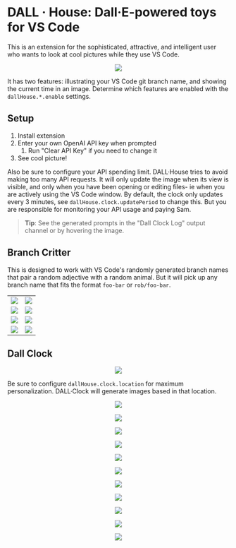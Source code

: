 # DALL · House: Dall·E-powered toys for VS Code

This is an extension for the sophisticated, attractive, and intelligent user who wants to look at cool pictures while they use VS Code.

<p align="center">
  <img src="https://github.com/roblourens/vscode-dall-clock/blob/6768b235370a8db96243f95bfcec367a24382289/samples/branch-critter/7.png?raw=true">
</p>

It has two features: illustrating your VS Code git branch name, and showing the current time in an image. Determine which features are enabled with the `dallHouse.*.enable` settings.

## Setup

1. Install extension
2. Enter your own OpenAI API key when prompted
   1. Run "Clear API Key" if you need to change it
3. See cool picture!

Also be sure to configure your API spending limit. DALL·House tries to avoid making too many API requests. It will only update the image when its view is visible, and only when you have been opening or editing files- ie when you are actively using the VS Code window. By default, the clock only updates every 3 minutes, see `dallHouse.clock.updatePeriod` to change this. But you are responsible for monitoring your API usage and paying Sam.

> **Tip**: See the generated prompts in the "Dall Clock Log" output channel or by hovering the image.

## Branch Critter

This is designed to work with VS Code's randomly generated branch names that pair a random adjective with a random animal. But it will pick up any branch name that fits the format `foo-bar` or `rob/foo-bar`.

<table>
  <tr>
    <td><img src="https://github.com/roblourens/vscode-dall-clock/blob/6768b235370a8db96243f95bfcec367a24382289/samples/branch-critter/1.png?raw=true"></td>
    <td><img src="https://github.com/roblourens/vscode-dall-clock/blob/6768b235370a8db96243f95bfcec367a24382289/samples/branch-critter/2.png?raw=true"></td>
  </tr>
  <tr>
    <td><img src="https://github.com/roblourens/vscode-dall-clock/blob/6768b235370a8db96243f95bfcec367a24382289/samples/branch-critter/3.png?raw=true"></td>
    <td><img src="https://github.com/roblourens/vscode-dall-clock/blob/6768b235370a8db96243f95bfcec367a24382289/samples/branch-critter/4.png?raw=true"></td>
  </tr>
   <tr>
    <td><img src="https://github.com/roblourens/vscode-dall-clock/blob/01b8c5a99941335ff8a66d2419c53117b3b6b21d/samples/branch-critter/8.png?raw=true"></td>
    <td><img src="https://github.com/roblourens/vscode-dall-clock/blob/bfb1445771ac26180ece836a84d49bb037328372/samples/branch-critter/9.png?raw=true"></td>
  </tr>
  <tr>
    <td><img src="https://github.com/roblourens/vscode-dall-clock/blob/6768b235370a8db96243f95bfcec367a24382289/samples/branch-critter/5.png?raw=true"></td>
    <td><img src="https://github.com/roblourens/vscode-dall-clock/blob/6768b235370a8db96243f95bfcec367a24382289/samples/branch-critter/6.png?raw=true"></td>
  </tr>
</table>

## Dall Clock

<p align="center">
  <img src="https://github.com/roblourens/vscode-dall-clock/blob/2ba587b3e9e9fbca8316e21250ee3c9caba338b5/samples/12.png?raw=true">
</p>

Be sure to configure `dallHouse.clock.location` for maximum personalization. DALL·Clock will generate images based in that location.

<p align="center">
  <img src="https://github.com/roblourens/vscode-dall-clock/blob/2ba587b3e9e9fbca8316e21250ee3c9caba338b5/samples/13.png?raw=true">
</p>
<p align="center">
  <img src="https://github.com/roblourens/vscode-dall-clock/blob/bc022c7d8155d638dc29767e07e2a341cdc99385/samples/1.png?raw=true">
</p>
<p align="center">
   <img src="https://github.com/roblourens/vscode-dall-clock/blob/bc022c7d8155d638dc29767e07e2a341cdc99385/samples/3.png?raw=true">
</p>
<p align="center">
   <img src="https://github.com/roblourens/vscode-dall-clock/blob/bc022c7d8155d638dc29767e07e2a341cdc99385/samples/11.png?raw=true">
</p>
<p align="center">
   <img src="https://github.com/roblourens/vscode-dall-clock/blob/bc022c7d8155d638dc29767e07e2a341cdc99385/samples/5.png?raw=true">
</p>
<p align="center">
   <img src="https://github.com/roblourens/vscode-dall-clock/blob/bc022c7d8155d638dc29767e07e2a341cdc99385/samples/10.png?raw=true">
</p>
<p align="center">
   <img src="https://github.com/roblourens/vscode-dall-clock/blob/bc022c7d8155d638dc29767e07e2a341cdc99385/samples/6.png?raw=true">
</p>
<p align="center">
   <img src="https://github.com/roblourens/vscode-dall-clock/blob/bc022c7d8155d638dc29767e07e2a341cdc99385/samples/7.png?raw=true">
</p>
<p align="center">
   <img src="https://github.com/roblourens/vscode-dall-clock/blob/bc022c7d8155d638dc29767e07e2a341cdc99385/samples/8.png?raw=true">
</p>
<p align="center">
   <img src="https://github.com/roblourens/vscode-dall-clock/blob/bc022c7d8155d638dc29767e07e2a341cdc99385/samples/14.png?raw=true">
</p>
<p align="center">
   <img src="https://github.com/roblourens/vscode-dall-clock/blob/bc022c7d8155d638dc29767e07e2a341cdc99385/samples/9.png?raw=true">
</p>

